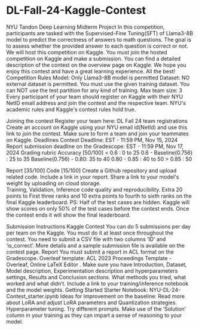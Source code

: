 # DL-Fall-24-Kaggle-Contest
NYU Tandon Deep Learning Midterm Project
In this competition, participants are tasked with the Supervised-Fine Tuning(SFT) of Llama3-8B model to predict the correctness of answers to math questions. The goal is to assess whether the provided answer to each question is correct or not. We will host this competition on Kaggle. You must join the hosted competition on Kaggle and make a submission. You can find a detailed description of the contest on the overview page on Kaggle. We hope you enjoy this contest and have a great learning experience. All the best!
Competition Rules
Model: Only Llama3-8B model is permitted
Dataset: NO external dataset is permitted. You must use the given training dataset. You can NOT use the test partition for any kind of training.
Max team size: 3
Every participant of your team should register on Kaggle with their NYU NetID email address and join the contest and the respective team.
NYU's academic rules and Kaggle's contest rules hold true.

Joining the contest
Register your team here: DL Fall 24 team registrations	
Create an account on Kaggle using your NYU email id(NetId) and use this link to join the contest.
Make sure to form a team and join your teammates on Kaggle. 
Deadlines
Contest Deadline: EST - 11:59 PM, Nov 15, 2024
Report submission deadline on the Gradescope: EST - 11:59 PM,  Nov 17, 2024
Grading rubric
Accuracy  [50/100]
< 0.6 : 0  to 25
0.6 - Baseline(0.756) : 25 to 35
Baseline(0.756) - 0.80: 35 to 40 
0.80 - 0.85 : 40 to  50 > 0.85 : 50

Report [35/100]
Code [15/100]
Create a Github repository and upload related code. Include a link in your report.
Share a link to your model's weight by uploading on cloud storage.  
Training, Validation, Inference code quality and reproducibility.
Extra 20 points to First three ranks and 10 extra points to fourth to sixth ranks on the final Kaggle leaderboard. 
PS: Half of the test cases are hidden. Kaggle will show scores on only 50% of the test cases before the contest ends. Once the contest ends it will show the final leaderboard. 



Submission Instructions
Kaggle Contest
You can do 5 submissions per day per team on the Kaggle. You must do it at least once throughout the contest. You need to submit a CSV file with two columns ‘ID’ and ‘is_correct’. More details and a sample submission file is available on the contest page.
Report
You must submit a report in ACL format on the Gradescope. Overleaf template:  ACL 2023 Proceedings Template - Overleaf, Online LaTeX Editor . 
Make sure you have Introduction, Dataset, Model description, Experimentation description and hyperparameters settings, Results and Conclusion sections. What methods you tried, what worked and what didn’t. 
Include a link to your training/inference notebook and the model weights.
Getting Started
Starter Notebook:
 NYU-DL-24-Contest_starter.ipynb
Ideas for improvement on the baseline:
Read more about LoRA and adjust LoRA parameters and Quantization strategies. 
Hyperparameter tuning.
Try different prompts.
Make use of the  ‘Solution’ column in your training as they can impart a sense of reasoning to your model. 
